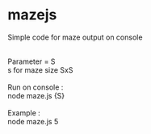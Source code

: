 # mazejs
Simple code for maze output on console

<br />
Parameter = S<br />
s for maze size SxS<br />

<br />
Run on console :<br />
node maze.js {S}<br />

<br />
Example :<br />
node maze.js 5<br />

